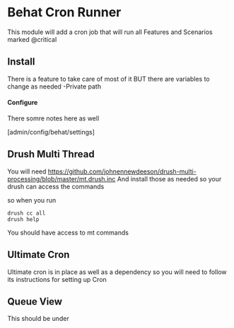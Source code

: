 # Behat Cron Runner


This module will add a cron job that will run all
Features and Scenarios marked @critical

## Install

There is a feature to take care of most of it BUT there are variables to change as needed
-Private path

#### Configure

There somre notes here as well

[admin/config/behat/settings]

## Drush Multi Thread

You will need
https://github.com/johnennewdeeson/drush-multi-processing/blob/master/mt.drush.inc
And install those as needed so your drush can access the commands

so when you run

```
drush cc all
drush help
```

You should have access to mt commands

## Ultimate Cron

Ultimate cron is in place as well as a dependency so you will need to follow its instructions for setting up Cron

## Queue View

This should be under